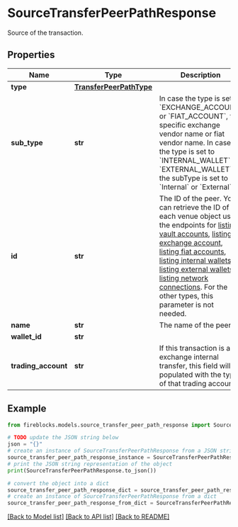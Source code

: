 # SourceTransferPeerPathResponse

Source of the transaction.

## Properties

Name | Type | Description | Notes
------------ | ------------- | ------------- | -------------
**type** | [**TransferPeerPathType**](TransferPeerPathType.md) |  | 
**sub_type** | **str** | In case the type is set to &#x60;EXCHANGE_ACCOUNT&#x60; or &#x60;FIAT_ACCOUNT&#x60;, the specific exchange vendor name or fiat vendor name. In case the type is set to &#x60;INTERNAL_WALLET&#x60; or &#x60;EXTERNAL_WALLET&#x60;, the subType is set to &#x60;Internal&#x60; or &#x60;External&#x60;. | [optional] 
**id** | **str** | The ID of the peer. You can retrieve the ID of each venue object using the endpoints for [listing vault accounts](https://developers.fireblocks.com/reference/get_vault-accounts-paged), [listing exchange account](https://developers.fireblocks.com/reference/get_exchange-accounts), [listing fiat accounts](https://developers.fireblocks.com/reference/get_fiat-accounts), [listing internal wallets](https://developers.fireblocks.com/reference/get_internal-wallets), [listing external wallets](https://developers.fireblocks.com/reference/get_external-wallets), [listing network connections](https://developers.fireblocks.com/reference/get_network-connections). For the other types, this parameter is not needed. | [optional] 
**name** | **str** | The name of the peer. | [optional] 
**wallet_id** | **str** |  | [optional] 
**trading_account** | **str** | If this transaction is an exchange internal transfer, this field will be populated with the type of that trading account. | [optional] 

## Example

```python
from fireblocks.models.source_transfer_peer_path_response import SourceTransferPeerPathResponse

# TODO update the JSON string below
json = "{}"
# create an instance of SourceTransferPeerPathResponse from a JSON string
source_transfer_peer_path_response_instance = SourceTransferPeerPathResponse.from_json(json)
# print the JSON string representation of the object
print(SourceTransferPeerPathResponse.to_json())

# convert the object into a dict
source_transfer_peer_path_response_dict = source_transfer_peer_path_response_instance.to_dict()
# create an instance of SourceTransferPeerPathResponse from a dict
source_transfer_peer_path_response_from_dict = SourceTransferPeerPathResponse.from_dict(source_transfer_peer_path_response_dict)
```
[[Back to Model list]](../README.md#documentation-for-models) [[Back to API list]](../README.md#documentation-for-api-endpoints) [[Back to README]](../README.md)


